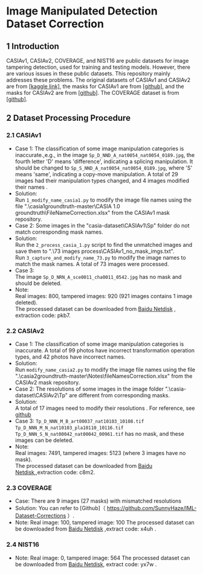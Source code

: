 # Image Manipulated Detection Dataset Correction 

## 1 Introduction

CASIAv1, CASIAv2, COVERAGE, and NIST16 are public datasets for image tampering detection, used for training and testing models. However, there are various issues in these public datasets. This repository mainly addresses these problems. The original datasets of CASIAv1 and CASIAv2 are from [[kaggle link]](https://www.kaggle.com/datasets/sophatvathana/casia-dataset?select=CASIA1), the masks for CASIAv1 are from [[github]](https://github.com/CauchyComplete/casia1groundtruth), and the masks for CASIAv2 are from [[github]](https://github.com/CauchyComplete/casia2groundtruth). The COVERAGE dataset is from [[github]](https://github.com/wenbihan/coverage).


## 2 Dataset Processing Procedure

### 2.1 CASIAv1 
- Case 1: The classification of some image manipulation categories is inaccurate.,e.g., in the image  `Sp_D_NND_A_nat0054_nat0054_0189.jpg`, the fourth letter 'D' means 'difference', indicating a splicing manipulation. It should be changed to `Sp_S_NND_A_nat0054_nat0054_0189.jpg`, where 'S' means 'same', indicating a copy-move manipulation. A total of 29 images had their manipulation types changed, and 4 images modified their names .  
- Solution:  
Run `1_modify_name_casia1.py` to modify the image file names using the file ".\casia1groundtruth-master\CASIA 1.0 groundtruth\FileNameCorrection.xlsx" from the CASIAv1 mask repository.  
- Case 2: Some images in the "casia-dataset\CASIAv1\Sp" folder do not match corresponding mask names.  
- Solution:  
Run the `2_process_casia_1.py` script to find the unmatched images and save them to  ".\73 images process\CASIAv1_no_mask_imgs.txt".  
Run `3_capture_and_modify_name_73.py` to modify the image names to match the mask names. A total of 73 images were processed.  
- Case 3:  
The image `Sp_D_NRN_A_sce0011_cha0011_0542.jpg` has no mask and should be deleted.  
- Note:  
Real images: 800, tampered images: 920 (921 images contains 1 image deleted).  
The processed dataset can be downloaded from [Baidu Netdisk](https://pan.baidu.com/s/1iiIVKMuyNj75b8JFm8IQDA?pwd=pkb7) , extraction code: pkb7.


### 2.2 CASIAv2 

- Case 1: The classification of some image manipulation categories is inaccurate. A total of 99 photos have incorrect transformation operation types, and 42 photos have incorrect names.  
- Solution:  
Run `modify_name_casia2.py` to modify the image file names using the file ".\casia2groundtruth-master\Notes\fileNamesCorrection.xlsx" from the CASIAv2 mask repository.  
- Case 2: The resolutions of some images in the image folder  ".\casia-dataset\CASIAv2\Tp" are different from corresponding masks.  
- Solution:  
A total of 17 images need to modify their resolutions . For reference, see [github](https://github.com/SunnyHaze/IML-Dataset-Corrections/blob/main/README-zh.md)  
- Case 3: 
`Tp_D_NNN_M_B_art00037_nat10103_10108.tif`  
`Tp_D_NNN_M_N_nat10103_pla10110_10116.tif`  
`Tp_D_NNN_S_N_nat00042_nat00042_00961.tif` has no mask, and these images can be deleted.  
- Note:  
Real images: 7491, tampered images: 5123 (where 3 images have no mask).  
The processed dataset can be downloaded from [Baidu Netdisk](https://pan.baidu.com/s/1xlGanuW49gQE3hKvDkhulQ?pwd=c8m2),,extraction code: c8m2.


### 2.3 COVERAGE 
- Case: There are 9 images (27 masks) with mismatched resolutions
- Solution: You can refer to [Github]（ https://github.com/SunnyHaze/IML-Dataset-Corrections ）.
- Note:
Real image: 100, tampered image: 100
The processed dataset can be downloaded  from [Baidu Netdisk](https://pan.baidu.com/s/1QWdvqoHUe972jV-jBc_7zQ?pwd=x4uh) ,extract code: x4uh .

### 2.4 NIST16 
- Note:
Real image: 0, tampered image: 564
The processed dataset can be downloaded  from 
[Baidu Netdisk](https://pan.baidu.com/s/1XMPZnnrO2lnyMhfvoGqdyA?pwd=yx7w ), extract code:  yx7w .
